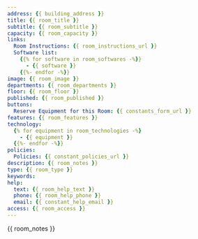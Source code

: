 ```yaml
---
address: {{ building_address }}
title: {{ room_title }}
subtitle: {{ room_subtitle }}
capacity: {{ room_capacity }}
links:
  Room Instructions: {{ room_instructions_url }}
  Software list:
    {{% for software in room_softwares -%}}
      - {{ software }}
    {{%- endfor -%}}
image: {{ room_image }}
departments: {{ room_departments }}
floor: {{ room_floor }}
published: {{ room_published }}
buttons:
  Reserve Equipment for this Room: {{ constants_form_url }}
features: {{ room_features }}
technology:
  {% for equipment in room_technologies -%}
    - {{ equipment }}
  {{%- endfor -%}}
policies:
  Policies: {{ constant_policies_url }}
description: {{ room_notes }}
type: {{ room_type }}
keywords:
help:
  text: {{ room_help_text }}
  phone: {{ room_help_phone }}
  email: {{ constant_help_email }}
access: {{ room_access }}
---
```


{{ room_notes }}
